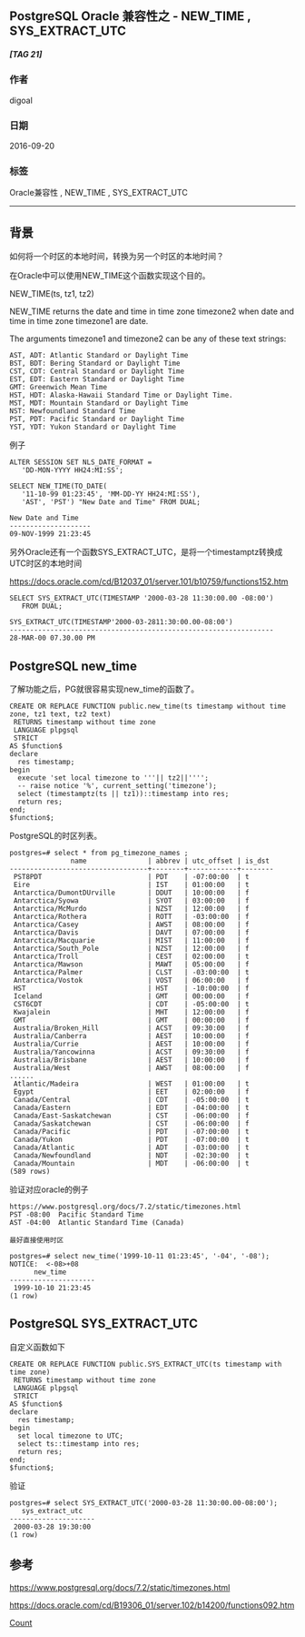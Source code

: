 ## PostgreSQL Oracle 兼容性之 - NEW_TIME , SYS_EXTRACT_UTC
##### [TAG 21]
          
### 作者         
digoal          
          
### 日期        
2016-09-20       
          
### 标签        
Oracle兼容性 , NEW_TIME , SYS_EXTRACT_UTC  
          
----        
          
## 背景  
如何将一个时区的本地时间，转换为另一个时区的本地时间？  
  
在Oracle中可以使用NEW_TIME这个函数实现这个目的。  
  
NEW_TIME(ts, tz1, tz2)  
  
NEW_TIME returns the date and time in time zone timezone2 when date and time in time zone timezone1 are date.   
  
The arguments timezone1 and timezone2 can be any of these text strings:  
  
```
AST, ADT: Atlantic Standard or Daylight Time
BST, BDT: Bering Standard or Daylight Time
CST, CDT: Central Standard or Daylight Time
EST, EDT: Eastern Standard or Daylight Time
GMT: Greenwich Mean Time
HST, HDT: Alaska-Hawaii Standard Time or Daylight Time.
MST, MDT: Mountain Standard or Daylight Time
NST: Newfoundland Standard Time
PST, PDT: Pacific Standard or Daylight Time
YST, YDT: Yukon Standard or Daylight Time
```
  
例子  
```
ALTER SESSION SET NLS_DATE_FORMAT =
   'DD-MON-YYYY HH24:MI:SS';

SELECT NEW_TIME(TO_DATE(
   '11-10-99 01:23:45', 'MM-DD-YY HH24:MI:SS'),
   'AST', 'PST') "New Date and Time" FROM DUAL;

New Date and Time
--------------------
09-NOV-1999 21:23:45
```
  
另外Oracle还有一个函数SYS_EXTRACT_UTC，是将一个timestamptz转换成UTC时区的本地时间  
  
https://docs.oracle.com/cd/B12037_01/server.101/b10759/functions152.htm  
  
```
SELECT SYS_EXTRACT_UTC(TIMESTAMP '2000-03-28 11:30:00.00 -08:00')
   FROM DUAL;

SYS_EXTRACT_UTC(TIMESTAMP'2000-03-2811:30:00.00-08:00')
-----------------------------------------------------------------
28-MAR-00 07.30.00 PM
```
  
## PostgreSQL new_time
了解功能之后，PG就很容易实现new_time的函数了。  
  
```
CREATE OR REPLACE FUNCTION public.new_time(ts timestamp without time zone, tz1 text, tz2 text)
 RETURNS timestamp without time zone
 LANGUAGE plpgsql
 STRICT
AS $function$
declare 
  res timestamp;
begin
  execute 'set local timezone to '''|| tz2||''''; 
  -- raise notice '%', current_setting('timezone');
  select (timestamptz(ts || tz1))::timestamp into res;
  return res;
end;
$function$;
```
  
PostgreSQL的时区列表。  
```
postgres=# select * from pg_timezone_names ;
               name               | abbrev | utc_offset | is_dst 
----------------------------------+--------+------------+--------
 PST8PDT                          | PDT    | -07:00:00  | t
 Eire                             | IST    | 01:00:00   | t
 Antarctica/DumontDUrville        | DDUT   | 10:00:00   | f
 Antarctica/Syowa                 | SYOT   | 03:00:00   | f
 Antarctica/McMurdo               | NZST   | 12:00:00   | f
 Antarctica/Rothera               | ROTT   | -03:00:00  | f
 Antarctica/Casey                 | AWST   | 08:00:00   | f
 Antarctica/Davis                 | DAVT   | 07:00:00   | f
 Antarctica/Macquarie             | MIST   | 11:00:00   | f
 Antarctica/South_Pole            | NZST   | 12:00:00   | f
 Antarctica/Troll                 | CEST   | 02:00:00   | t
 Antarctica/Mawson                | MAWT   | 05:00:00   | f
 Antarctica/Palmer                | CLST   | -03:00:00  | t
 Antarctica/Vostok                | VOST   | 06:00:00   | f
 HST                              | HST    | -10:00:00  | f
 Iceland                          | GMT    | 00:00:00   | f
 CST6CDT                          | CDT    | -05:00:00  | t
 Kwajalein                        | MHT    | 12:00:00   | f
 GMT                              | GMT    | 00:00:00   | f
 Australia/Broken_Hill            | ACST   | 09:30:00   | f
 Australia/Canberra               | AEST   | 10:00:00   | f
 Australia/Currie                 | AEST   | 10:00:00   | f
 Australia/Yancowinna             | ACST   | 09:30:00   | f
 Australia/Brisbane               | AEST   | 10:00:00   | f
 Australia/West                   | AWST   | 08:00:00   | f
......
 Atlantic/Madeira                 | WEST   | 01:00:00   | t
 Egypt                            | EET    | 02:00:00   | f
 Canada/Central                   | CDT    | -05:00:00  | t
 Canada/Eastern                   | EDT    | -04:00:00  | t
 Canada/East-Saskatchewan         | CST    | -06:00:00  | f
 Canada/Saskatchewan              | CST    | -06:00:00  | f
 Canada/Pacific                   | PDT    | -07:00:00  | t
 Canada/Yukon                     | PDT    | -07:00:00  | t
 Canada/Atlantic                  | ADT    | -03:00:00  | t
 Canada/Newfoundland              | NDT    | -02:30:00  | t
 Canada/Mountain                  | MDT    | -06:00:00  | t
(589 rows)
```
  
验证对应oracle的例子  
```
https://www.postgresql.org/docs/7.2/static/timezones.html
PST	-08:00	Pacific Standard Time
AST	-04:00	Atlantic Standard Time (Canada)
  
最好直接使用时区  
  
postgres=# select new_time('1999-10-11 01:23:45', '-04', '-08');
NOTICE:  <-08>+08
      new_time       
---------------------
 1999-10-10 21:23:45
(1 row)
```
    
## PostgreSQL SYS_EXTRACT_UTC
自定义函数如下  
```
CREATE OR REPLACE FUNCTION public.SYS_EXTRACT_UTC(ts timestamp with time zone)
 RETURNS timestamp without time zone
 LANGUAGE plpgsql
 STRICT
AS $function$
declare 
  res timestamp;
begin
  set local timezone to UTC;
  select ts::timestamp into res;
  return res;
end;
$function$;
```
  
验证  
```
postgres=# select SYS_EXTRACT_UTC('2000-03-28 11:30:00.00-08:00');
   sys_extract_utc   
---------------------
 2000-03-28 19:30:00
(1 row)
```
  
## 参考  
  
https://www.postgresql.org/docs/7.2/static/timezones.html  
    
https://docs.oracle.com/cd/B19306_01/server.102/b14200/functions092.htm  
  
[Count](http://info.flagcounter.com/h9V1)      
  
